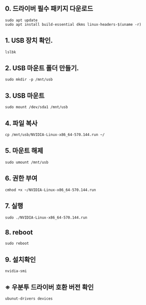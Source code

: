 ## 0. 드라이버 필수 패키지 다운로드
```
sudo apt update
sudo apt install build-essential dkms linux-headers-$(uname -r)
```

## 1. USB 장치 확인.
```
lslbk
```

## 2. USB 마운트 폴더 만들기.
```
sudo mkdir -p /mnt/usb
```

## 3. USB 마운트 
```
sudo mount /dev/sda1 /mnt/usb
```

## 4. 파일 복사 
```
cp /mnt/usb/NVIDIA-Linux-x86_64-570.144.run ~/
```

## 5. 마운트 해제 
```
sudo umount /mnt/usb
```

## 6. 권한 부여 
```
cmhod +x ~/NVIDIA-Linux-x86_64-570.144.run
```

## 7. 실행
```
sudo ./NVIDIA-Linux-x86_64-570.144.run
```

## 8. reboot
```
sudo reboot
```

## 9. 설치확인
```
nvidia-smi
```

## ※ 우분투 드라이버 호환 버전 확인 
```
ubunut-drivers devices
```
